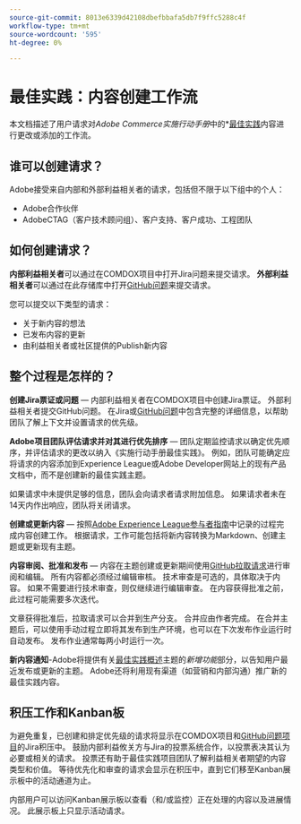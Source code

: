 ```yaml
---
source-git-commit: 8013e6339d42108dbefbbafa5db7f9ffc5288c4f
workflow-type: tm+mt
source-wordcount: '595'
ht-degree: 0%

---
```

# 最佳实践：内容创建工作流

本文档描述了用户请求对&#x200B;*Adobe Commerce实施行动手册*&#x200B;中的&#x200B;*[最佳实践](https://experienceleague.adobe.com/docs/commerce-operations/implementation-playbook/best-practices/phases.html?lang=zh-Hans*)内容进行更改或添加的工作流。

## 谁可以创建请求？

Adobe接受来自内部和外部利益相关者的请求，包括但不限于以下组中的个人：

- Adobe合作伙伴
- AdobeCTAG（客户技术顾问组）、客户支持、客户成功、工程团队

## 如何创建请求？

**内部利益相关者**&#x200B;可以通过在COMDOX项目中打开Jira问题来提交请求。 **外部利益相关者**&#x200B;可以通过在此存储库中打开[GitHub问题](https://github.com/AdobeDocs/commerce-operations.en/issues/new/choose)来提交请求。

您可以提交以下类型的请求：

- 关于新内容的想法
- 已发布内容的更新
- 由利益相关者或社区提供的Publish新内容

## 整个过程是怎样的？


**创建Jira票证或问题** — 内部利益相关者在COMDOX项目中创建Jira票证。 外部利益相关者提交GitHub问题。 在Jira或[GitHub问题](https://github.com/AdobeDocs/commerce-operations.en/issues/new/choose)中包含完整的详细信息，以帮助团队了解上下文并设置请求的优先级。

**Adobe项目团队评估请求并对其进行优先排序** — 团队定期监控请求以确定优先顺序，并评估请求的更改以纳入《实施行动手册最佳实践》。 例如，团队可能确定应将请求的内容添加到Experience League或Adobe Developer网站上的现有产品文档中，而不是创建新的最佳实践主题。

如果请求中未提供足够的信息，团队会向请求者请求附加信息。 如果请求者未在14天内作出响应，团队将关闭请求。

**创建或更新内容** — 按照[Adobe Experience League参与者指南](https://experienceleague.adobe.com/docs/contributor/contributor-guide/introduction.html?lang=zh-Hans)中记录的过程完成内容创建工作。 根据请求，工作可能包括将新内容转换为Markdown、创建主题或更新现有主题。

**内容审阅、批准和发布** — 内容在主题创建或更新期间使用[GitHub拉取请求](https://experienceleague.adobe.com/docs/contributor/contributor-guide/setup/git-fundamentals.html?lang=zh-Hans#pull-requests)进行审阅和编辑。 所有内容都必须经过编辑审核。 技术审查是可选的，具体取决于内容。 如果不需要进行技术审查，则仅继续进行编辑审查。 在内容获得批准之前，此过程可能需要多次迭代。

文章获得批准后，拉取请求可以合并到生产分支。 合并应由作者完成。 在合并主题后，可以使用手动过程立即将其发布到生产环境，也可以在下次发布作业运行时自动发布。 发布作业通常每两小时运行一次。

**新内容通知**-Adobe将提供有关[最佳实践概述](https://experienceleague.adobe.com/docs/commerce-operations/implementation-playbook/best-practices/phases.html?lang=zh-Hans)主题的&#x200B;*新增功能*&#x200B;部分，以告知用户最近发布或更新的主题。 Adobe还将利用现有渠道（如营销和内部沟通）推广新的最佳实践内容。

## 积压工作和Kanban板

为避免重复，已创建和排定优先级的请求将显示在COMDOX项目和[GitHub问题项目](https://github.com/orgs/AdobeDocs/projects/6/views/1)的Jira积压中。 鼓励内部利益攸关方与Jira的投票系统合作，以投票表决其认为必要或相关的请求。 投票还有助于最佳实践项目团队了解利益相关者期望的内容类型和价值。 等待优先化和审查的请求会显示在积压中，直到它们移至Kanban展示板中的活动通道为止。

内部用户可以访问Kanban展示板以查看（和/或监控）正在处理的内容以及进展情况。 此展示板上只显示活动请求。
